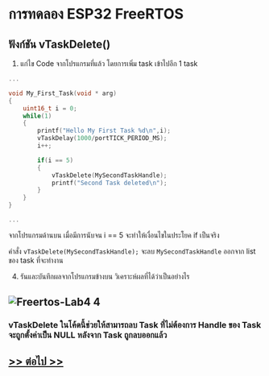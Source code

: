 # การทดลอง ESP32 FreeRTOS 
##  ฟังก์ชัน vTaskDelete()

1. แก่ไข Code จากโปรแกรมที่แล้ว โดยการเพิ่ม task เข้าไปอีก 1 task

```c
...

void My_First_Task(void * arg)
{
	uint16_t i = 0;
	while(1)
	{
		printf("Hello My First Task %d\n",i);
		vTaskDelay(1000/portTICK_PERIOD_MS);
		i++;

		if(i == 5)
		{
			vTaskDelete(MySecondTaskHandle);
			printf("Second Task deleted\n");
		}
	}
}

...
```

จากโปรแกรมด้านบน เมื่อมีการนับจน i == 5 จะทำให้เงื่อนไขในประโยค if เป็นจริง

คำสั่ง `vTaskDelete(MySecondTaskHandle);` จะลบ `MySecondTaskHandle` ออกจาก list ของ task ที่จะทำงาน


4. รันและบันทึกผลจากโปรแกรมข้างบน วิเคราะห์ผลที่ได้ว่าเป็นอย่างไร
## ![Freertos-Lab4 4](https://github.com/user-attachments/assets/4a6dc3d0-6974-4965-9c57-1afcc781749a)
### vTaskDelete ในโค้ดนี้ช่วยให้สามารถลบ Task ที่ไม่ต้องการ  Handle ของ Task จะถูกตั้งค่าเป็น NULL หลังจาก Task ถูกลบออกแล้ว
## [>> ต่อไป >>](./ESP32-FreeRTOS-Labsheet-5.md) 
